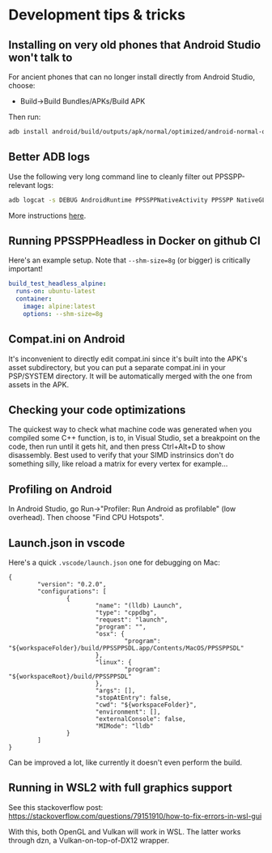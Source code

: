# Development tips & tricks

## Installing on very old phones that Android Studio won't talk to

For ancient phones that can no longer install directly from Android Studio, choose:

* Build->Build Bundles/APKs/Build APK

Then run:

```sh
adb install android/build/outputs/apk/normal/optimized/android-normal-optimized.apk
```

## Better ADB logs

Use the following very long command line to cleanly filter out PPSSPP-relevant logs:

```sh
adb logcat -s DEBUG AndroidRuntime PPSSPPNativeActivity PPSSPP NativeGLView NativeRenderer NativeSurfaceView PowerSaveModeReceiver InputDeviceState PpssppActivity CameraHelper
```

More instructions [here](/docs/troubleshooting/gettings-logs).

## Running PPSSPPHeadless in Docker on github CI

Here's an example setup. Note that `--shm-size=8g` (or bigger) is critically important!

```yml
build_test_headless_alpine:
  runs-on: ubuntu-latest
  container:
    image: alpine:latest
    options: --shm-size=8g
```

## Compat.ini on Android

It's inconvenient to directly edit compat.ini since it's built into the APK's asset subdirectory,
but you can put a separate compat.ini in your PSP/SYSTEM directory. It will be automatically merged
with the one from assets in the APK.

## Checking your code optimizations

The quickest way to check what machine code was generated when you compiled some C++ function, is to, in Visual Studio, set a breakpoint on the code, then run until it gets hit, and then press Ctrl+Alt+D to show disassembly. Best used to verify that your SIMD instrinsics don't do something silly, like reload a matrix for every vertex for example...

## Profiling on Android

In Android Studio, go Run->"Profiler: Run Android as profilable" (low overhead). Then choose "Find CPU Hotspots".

## Launch.json in vscode

Here's a quick `.vscode/launch.json` one for debugging on Mac:

```
{
        "version": "0.2.0",
        "configurations": [
                {
                        "name": "(lldb) Launch",
                        "type": "cppdbg",
                        "request": "launch",
                        "program": "",
                        "osx": {
                                "program": "${workspaceFolder}/build/PPSSPPSDL.app/Contents/MacOS/PPSSPPSDL"
                        },
                        "linux": {
                                "program": "${workspaceRoot}/build/PPSSPPSDL"
                        },
                        "args": [],
                        "stopAtEntry": false,
                        "cwd": "${workspaceFolder}",
                        "environment": [],
                        "externalConsole": false,
                        "MIMode": "lldb"
                }
        ]
}
```

Can be improved a lot, like currently it doesn't even perform the build.

## Running in WSL2 with full graphics support

See this stackoverflow post: https://stackoverflow.com/questions/79151910/how-to-fix-errors-in-wsl-gui

With this, both OpenGL and Vulkan will work in WSL. The latter works through dzn, a Vulkan-on-top-of-DX12 wrapper.